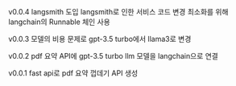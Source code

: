 v0.0.4 langsmith 도입 langsmith로 인한 서비스 코드 변경 최소화를 위해 langchain의 Runnable 체인 사용

v0.0.3 모델의 비용 문제로 gpt-3.5 turbo에서 llama3로 변경

v0.0.2 pdf 요약 API에 gpt-3.5 turbo llm 모델을 langchain으로 연결

v0.0.1 fast api로 pdf 요약 껍데기 API 생성
